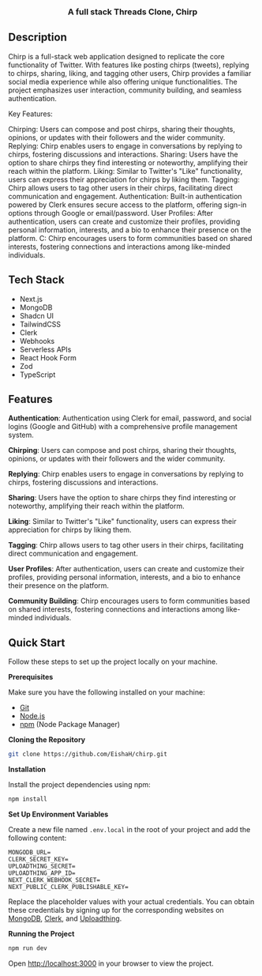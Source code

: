 <div>
  <h3 align="center">A full stack Threads Clone, Chirp</h3>
</div>

## Description

Chirp is a full-stack web application designed to replicate the core functionality of Twitter. With features like posting chirps (tweets), replying to chirps, sharing, liking, and tagging other users, Chirp provides a familiar social media experience while also offering unique functionalities. The project emphasizes user interaction, community building, and seamless authentication.

Key Features:

Chirping: Users can compose and post chirps, sharing their thoughts, opinions, or updates with their followers and the wider community.
Replying: Chirp enables users to engage in conversations by replying to chirps, fostering discussions and interactions.
Sharing: Users have the option to share chirps they find interesting or noteworthy, amplifying their reach within the platform.
Liking: Similar to Twitter's "Like" functionality, users can express their appreciation for chirps by liking them.
Tagging: Chirp allows users to tag other users in their chirps, facilitating direct communication and engagement.
Authentication: Built-in authentication powered by Clerk ensures secure access to the platform, offering sign-in options through Google or email/password.
User Profiles: After authentication, users can create and customize their profiles, providing personal information, interests, and a bio to enhance their presence on the platform.
C: Chirp encourages users to form communities based on shared interests, fostering connections and interactions among like-minded individuals.

## Tech Stack

- Next.js
- MongoDB
- Shadcn UI
- TailwindCSS
- Clerk
- Webhooks
- Serverless APIs
- React Hook Form
- Zod
- TypeScript

## Features

 **Authentication**: Authentication using Clerk for email, password, and social logins (Google and GitHub) with a comprehensive profile management system.

 **Chirping**: Users can compose and post chirps, sharing their thoughts, opinions, or updates with their followers and the wider community.

 **Replying**:  Chirp enables users to engage in conversations by replying to chirps, fostering discussions and interactions.

 **Sharing**: Users have the option to share chirps they find interesting or noteworthy, amplifying their reach within the platform.

 **Liking**: Similar to Twitter's "Like" functionality, users can express their appreciation for chirps by liking them.

 **Tagging**: Chirp allows users to tag other users in their chirps, facilitating direct communication and engagement.

 **User Profiles**:  After authentication, users can create and customize their profiles, providing personal information, interests, and a bio to enhance their presence on the platform.

 **Community Building**: Chirp encourages users to form communities based on shared interests, fostering connections and interactions among like-minded individuals.

## Quick Start

Follow these steps to set up the project locally on your machine.

**Prerequisites**

Make sure you have the following installed on your machine:

- [Git](https://git-scm.com/)
- [Node.js](https://nodejs.org/en)
- [npm](https://www.npmjs.com/) (Node Package Manager)

**Cloning the Repository**

```bash
git clone https://github.com/EishaH/chirp.git
```

**Installation**

Install the project dependencies using npm:

```bash
npm install
```

**Set Up Environment Variables**

Create a new file named `.env.local` in the root of your project and add the following content:

```env
MONGODB_URL=
CLERK_SECRET_KEY=
UPLOADTHING_SECRET=
UPLOADTHING_APP_ID=
NEXT_CLERK_WEBHOOK_SECRET=
NEXT_PUBLIC_CLERK_PUBLISHABLE_KEY=
```

Replace the placeholder values with your actual credentials. You can obtain these credentials by signing up for the corresponding websites on [MongoDB](https://www.mongodb.com/), [Clerk](https://clerk.com/), and [Uploadthing](https://uploadthing.com/). 

**Running the Project**

```bash
npm run dev
```

Open [http://localhost:3000](http://localhost:3000) in your browser to view the project.

